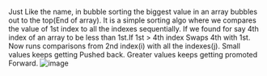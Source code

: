 Just Like the name, in bubble sorting the biggest value in an array bubbles out to the top(End of array).
It is a simple sorting algo where we compares the value of 1st index to all the indexes sequentially.
If we found for say 4th index of an array to be less than 1st.If 1st > 4th index 
Swaps 4th with 1st.
Now runs comparisons from 2nd index(i) with all the indexes(j).
Small values keeps getting Pushed back.
Greater values keeps getting promoted Forward.
![image](https://user-images.githubusercontent.com/89829434/143044036-61eddc35-a25f-4529-84c6-897f7c436148.png)

